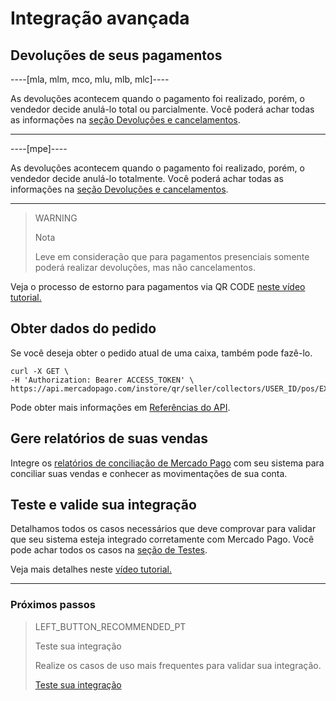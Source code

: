 # Integração avançada

## Devoluções de seus pagamentos 

----[mla, mlm, mco, mlu, mlb, mlc]----

As devoluções acontecem quando o pagamento foi realizado, porém, o vendedor decide anulá-lo total ou parcialmente. Você poderá achar todas as informações na [seção Devoluções e cancelamentos](https://www.mercadopago[FAKER][URL][DOMAIN]/developers/pt/guides/manage-account/account/cancellations-and-refunds).

------------

----[mpe]----

As devoluções acontecem quando o pagamento foi realizado, porém, o vendedor decide anulá-lo totalmente. Você poderá achar todas as informações na [seção Devoluções e cancelamentos](https://www.mercadopago[FAKER][URL][DOMAIN]/developers/pt/guides/manage-account/account/cancellations-and-refunds).

------------

> WARNING
> 
> Nota
> 
> Leve em consideração que para pagamentos presenciais somente poderá realizar devoluções, mas não cancelamentos. 

Veja o processo de estorno para pagamentos via QR CODE [neste vídeo tutorial.](https://youtu.be/6Zi1ayIaFqs?list=PLCazXKuqZp3g4WfhNlhsB3FL9-1z7gUny)

## Obter dados do pedido

Se você deseja obter o pedido atual de uma caixa, também pode fazê-lo.

```curl
curl -X GET \
-H 'Authorization: Bearer ACCESS_TOKEN' \
https://api.mercadopago.com/instore/qr/seller/collectors/USER_ID/pos/EXTERNAL_POS_ID/orders
```
Pode obter mais informações em [Referências do API](https://www.mercadopago[FAKER][URL][DOMAIN]/developers/pt/reference/instore_orders_v2/_instore_qr_seller_collectors_user_id_pos_external_pos_id_orders/get).


## Gere relatórios de suas vendas

Integre os [relatórios de conciliação de Mercado Pago](https://www.mercadopago[FAKER][URL][DOMAIN]/developers/pt/guides/manage-account/reports/general-considerations/reconciliation-reports) com seu sistema para conciliar suas vendas e conhecer as movimentações de sua conta. 


## Teste e valide sua integração

Detalhamos todos os casos necessários que deve comprovar para validar que seu sistema esteja integrado corretamente com Mercado Pago. 
Você pode achar todos os casos na [seção de Testes](https://www.mercadopago[FAKER][URL][DOMAIN]/developers/pt/guides/in-person-payments/qr-code/integration-test).

Veja mais detalhes neste [vídeo tutorial.](https://youtu.be/izpBBw3Ivi4?list=PLCazXKuqZp3g4WfhNlhsB3FL9-1z7gUny)

---
### Próximos passos


> LEFT_BUTTON_RECOMMENDED_PT
>
> Teste sua integração
>
> Realize os casos de uso mais frequentes para validar sua integração.
>
> [Teste sua integração](https://www.mercadopago[FAKER][URL][DOMAIN]/developers/pt/guides/in-person-payments/qr-code/integration-test)
